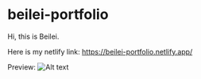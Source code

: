 # beilei-portfolio

Hi, this is Beilei.

Here is my netlify link: https://beilei-portfolio.netlify.app/


Preview:
![Alt text](assets/beilei.png)
